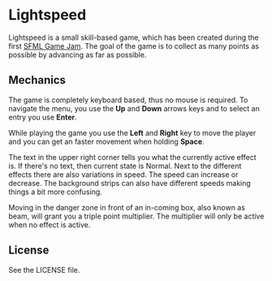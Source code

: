 # Lightspeed

Lightspeed is a small skill-based game, which has been created during the first [SFML Game Jam](http://en.sfml-dev.org/forums/index.php?topic=12497.0).
The goal of the game is to collect as many points as possible by advancing as far as possible.

## Mechanics

The game is completely keyboard based, thus no mouse is required.
To navigate the menu, you use the **Up** and **Down** arrows keys and to select an entry you use **Enter**.

While playing the game you use the **Left** and **Right** key to move the player and you can get an faster movement when holding **Space**.

The text in the upper right corner tells you what the currently active effect is. If there's no text, then current state is Normal.
Next to the different effects there are also variations in speed. The speed can increase or decrease.
The background strips can also have different speeds making things a bit more confusing.

Moving in the danger zone in front of an in-coming box, also known as beam, will grant you a triple point multiplier.
The multiplier will only be active when no effect is active.

## License

See the LICENSE file.
